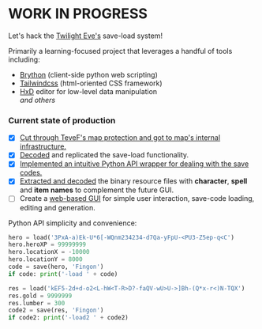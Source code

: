 # WORK IN PROGRESS
Let's hack the [Twilight Eve's](https://tever.xyz/) save-load system!  

Primarily a learning-focused project that leverages a handful of tools including:
- [Brython](https://brython.info/) (client-side python web scripting)
- [Tailwindcss](https://tailwindcss.com/) (html-oriented CSS framework)
- [HxD](https://mh-nexus.de/en/hxd/) editor for low-level data manipulation  
*and others*

### Current state of production
- [x] [Cut through TeveF's map protection and got to map's internal infrastructure.](original/war3map_refactored_1.j)
- [x] [Decoded](src/utilities/translation.py) and replicated the save-load functionality.
- [x] [Implemented an intuitive Python API wrapper for dealing with the save codes.](src/tevehack.py)
- [x] [Extracted and decoded](src/utilities/script.py) the binary resource files with **character**, **spell** and **item names** to complement the future GUI.
- [ ] Create a [web-based GUI](https://l-fingon-l.github.io/Teve-hack/) for simple user interaction, save-code loading, editing and generation.

Python API simplicity and convenience:
```py
hero = load('3PxA-a)Ek-U*6[-WQnm234234-d7Qa-yFpU-<PU3-Z5ep-q<C')
hero.heroXP = 99999999
hero.locationX = -10000
hero.locationY = 8000
code = save(hero, 'Fingon')
if code: print('-load ' + code)

res = load('kEF5-2d+d-o2<L-hW<T-R>D?-faQV-wU>U->]Bh-(Q*x-r<)N-TQX')
res.gold = 9999999
res.lumber = 300
code2 = save(res, 'Fingon')
if code2: print('-load2 ' + code2)
```
